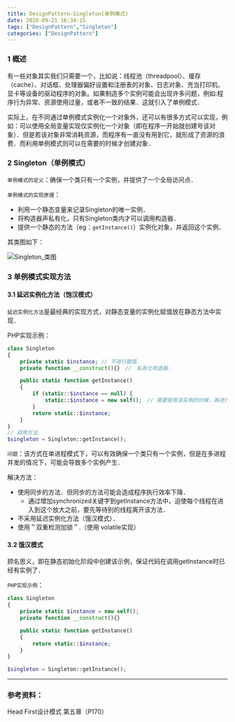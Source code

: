 ```yaml
---
title: DesignPattern-Singleton(单例模式)
date: 2020-09-21 16:34:15
tags: ["DesignPattern","Singleton"]
categories: ["DesignPattern"]
---
```




### 1 概述

有一些对象其实我们只需要一个，比如说：线程池（threadpool）、缓存（cache）、对话框、处理器偏好设置和注册表的对象、日志对象、充当打印机、显卡等设备的驱动程序的对象。如果制造多个实例可能会出现许多问题，例如:程序行为异常、资源使用过量，或者不一致的结果．这就引入了单例模式．

<!--more-->

实际上，在不同通过单例模式实例化一个对象外，还可以有很多方式可以实现，例如：可以使用全局变量实现仅实例化一个对象（即在程序一开始就创建号该对象）．但是若该对象非常消耗资源，而程序有一直没有用到它，就形成了资源的浪费．而利用单例模式则可以在需要的时候才创建对象．



### 2 Singleton（单例模式）

`单例模式的定义`：确保一个类只有一个实例，并提供了一个全局访问点．

`单例模式的实现原理`：

- 利用一个静态变量来记录Singleton的唯一实例．
- 将构造器声私有化，只有Singleton类内才可以调用构造器．
- 提供一个静态的方法（eg：`getInstance()`）实例化对象，并返回这个实例．



其类图如下：

![Singleton_类图](https://cdn.jsdelivr.net/gh/Jovry-Lee/cdn/img/DesignPattern/Singleton_类图.png)



### 3 单例模式实现方法

#### 3.1 延迟实例化方法（饱汉模式）

`延迟实例化方法`是最经典的实现方式，对静态变量的实例化赋值放在静态方法中实现．



PHP实现示例：

```php
class Singleton
{
    private static $instance; // 不进行赋值．
    private function __construct(){}　//　私有化构造器．

    public static function getInstance()　
    {
        if (static::$instance == null) {
            static::$instance = new self();　// 需要使用该实例的时候，再进行赋值．
        }
        return static::$instance;
    }
}
// 调用方法．
$singleton = Singleton::getInstance();
```



`问题`：该方式在单进程模式下，可以有效确保一个类只有一个实例，但是在多进程并发的情况下，可能会导致多个实例产生．

解决方法：

- 使用同步的方法．但同步的方法可能会造成程序执行效率下降．
  - 通过增加synchronized关键字到getInstance方法中，迫使每个线程在进入到这个放大之前，要先等待别的线程离开该方法．
- 不采用延迟实例化方法（饿汉模式）．
- 使用＂双重检测加锁＂.（使用 volatile实现）



#### 3.2 饿汉模式

顾名思义，即在静态初始化阶段中创建该示例，保证代码在调用getInstance时已经有实例了．



`PHP实现示例`：

```php
class Singleton
{
    private static $instance = new self();
    private function __construct(){}

    public static function getInstance()
    {
        return static::$instance;
    }
}

$singleton = Singleton::getInstance();
```



------

### 参考资料：

Head First设计模式 第五章（P170）



































































